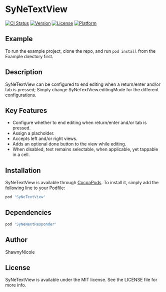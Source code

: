 # SyNeTextView

[![CI Status](http://img.shields.io/travis/shawnynicole/SyNeTextView.svg?style=flat)](https://travis-ci.org/shawnynicole/SyNeTextView)
[![Version](https://img.shields.io/cocoapods/v/SyNeTextView.svg?style=flat)](http://cocoapods.org/pods/SyNeTextView)
[![License](https://img.shields.io/cocoapods/l/SyNeTextView.svg?style=flat)](http://cocoapods.org/pods/SyNeTextView)
[![Platform](https://img.shields.io/cocoapods/p/SyNeTextView.svg?style=flat)](http://cocoapods.org/pods/SyNeTextView)

## Example

To run the example project, clone the repo, and run `pod install` from the Example directory first.

## Description

SyNeTextView can be configured to end editing when a return/enter and/or tab is pressed;
Simply change SyNeTextView.editingMode for the different configurations.

## Key Features

 - Configure whether to end editing when return/enter and/or tab is pressed. 
 - Assign a placholder.
 - Accepts left and/or right views.
 - Adds an optional done button to the view while editing.
 - When disabled, text remains selectable, when applicable, yet tappable in a cell.

## Installation

SyNeTextView is available through [CocoaPods](http://cocoapods.org). To install
it, simply add the following line to your Podfile:

```ruby
pod 'SyNeTextView'
```

## Dependencies

```ruby
pod 'SyNeNextResponder'
```

## Author

ShawnyNicole

## License

SyNeTextView is available under the MIT license. See the LICENSE file for more info.
